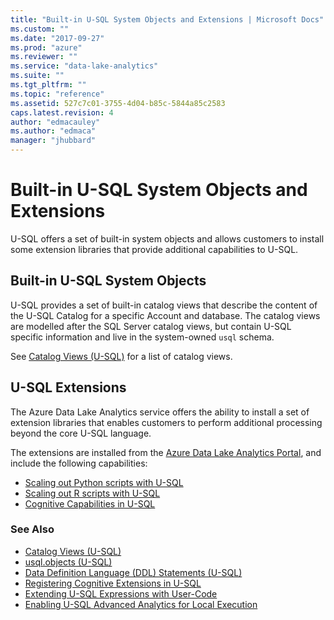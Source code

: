```yaml
---
title: "Built-in U-SQL System Objects and Extensions | Microsoft Docs"
ms.custom: ""
ms.date: "2017-09-27"
ms.prod: "azure"
ms.reviewer: ""
ms.service: "data-lake-analytics"
ms.suite: ""
ms.tgt_pltfrm: ""
ms.topic: "reference"
ms.assetid: 527c7c01-3755-4d04-b85c-5844a85c2583
caps.latest.revision: 4
author: "edmacauley"
ms.author: "edmaca"
manager: "jhubbard"
---
```

# Built-in U-SQL System Objects and Extensions
U-SQL offers a set of built-in system objects and allows customers to install some extension libraries that provide additional capabilities to U-SQL.

## Built-in U-SQL System Objects

U-SQL provides a set of built-in catalog views that describe the content of the U-SQL Catalog for a specific Account and database. The catalog views are modelled after the SQL Server catalog views, but contain U-SQL specific information and live in the system-owned `usql` schema. 

See [Catalog Views (U-SQL)](catalog-views-u-sql.md) for a list of catalog views.

## U-SQL Extensions

The Azure Data Lake Analytics service offers the ability to install a set of extension libraries that enables customers to perform additional processing beyond the core U-SQL language.

The extensions are installed from the [Azure Data Lake Analytics Portal](http://portal.azure.com), and include the following capabilities:

-	[Scaling out Python scripts with U-SQL](https://docs.microsoft.com/azure/data-lake-analytics/data-lake-analytics-u-sql-python-extensions)
-	[Scaling out R scripts with U-SQL](https://docs.microsoft.com/azure/data-lake-analytics/data-lake-analytics-u-sql-r-extensions) 
-	[Cognitive Capabilities in U-SQL](cognitive-capabilities-in-u-sql.md) 



### See Also
* [Catalog Views (U-SQL)](catalog-views-u-sql.md)
* [usql.objects (U-SQL)](usql-objects-u-sql.md)
* [Data Definition Language (DDL) Statements (U-SQL)](data-definition-language-ddl-statements-u-sql.md)
* [Registering Cognitive Extensions in U-SQL](cognitive-capabilities-in-u-sql.md#registeringExtensions)
* [Extending U-SQL Expressions with User-Code](extending-u-sql-expressions-with-user-code.md)
* [Enabling U-SQL Advanced Analytics for Local Execution](https://blogs.msdn.microsoft.com/azuredatalake/2017/02/20/enabling-u-sql-advanced-analytics-for-local-execution/)

